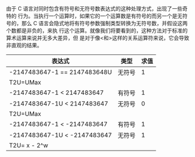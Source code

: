 由于 C 语言对同时包含有符号和无符号数表达式的这种处理方式，出现了一些奇特的 行为。当执行一个运算时，如果它的一个运算数是有符号的而另一个是无符号的，那么 C 语言会隐式地将有符号参数强制类型转换为无符号数，并假设这两个数都是非负的，来执 行这个运算。就像我们将要看到的，这种方法对于标准的算术运算来说并无多大差异，但 是对于像<和>这样的关系运算符来说，它会导致非直观的结果。

| 表达式                       | 类型   | 求值 |
| ---------------------------- | ------ | ---- |
| -2147483647-1 == 2147483648U | 无符号 | 1    |
| T2U=UMax                     |        |      |
| -2147483647-1 < 2147483647   | 有符号 | 1    |
| -2147483647-1U < 2147483647  | 无符号 | 0    |
| T2U=UMax                     |        |      |
| -2147483647-1 < -2147483647  | 有符号 | 1    |
| -2147483647-1U < -2147483647 | 无符号 | 1    |
| T2U= x - 2^w                 |        |      |
